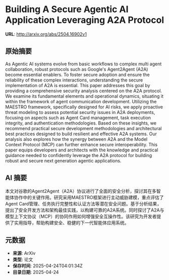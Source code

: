 # Building A Secure Agentic AI Application Leveraging A2A Protocol

**URL**: http://arxiv.org/abs/2504.16902v1

## 原始摘要

As Agentic AI systems evolve from basic workflows to complex multi agent
collaboration, robust protocols such as Google's Agent2Agent (A2A) become
essential enablers. To foster secure adoption and ensure the reliability of
these complex interactions, understanding the secure implementation of A2A is
essential. This paper addresses this goal by providing a comprehensive security
analysis centered on the A2A protocol. We examine its fundamental elements and
operational dynamics, situating it within the framework of agent communication
development. Utilizing the MAESTRO framework, specifically designed for AI
risks, we apply proactive threat modeling to assess potential security issues
in A2A deployments, focusing on aspects such as Agent Card management, task
execution integrity, and authentication methodologies.
  Based on these insights, we recommend practical secure development
methodologies and architectural best practices designed to build resilient and
effective A2A systems. Our analysis also explores how the synergy between A2A
and the Model Context Protocol (MCP) can further enhance secure
interoperability. This paper equips developers and architects with the
knowledge and practical guidance needed to confidently leverage the A2A
protocol for building robust and secure next generation agentic applications.


## AI 摘要

本文对谷歌的Agent2Agent（A2A）协议进行了全面的安全分析，探讨其在多智能体协作中的关键作用。研究采用MAESTRO框架进行主动威胁建模，重点评估了Agent Card管理、任务执行完整性和认证方法等潜在安全问题。基于分析结果，提出了安全开发方法和架构最佳实践，以构建可靠的A2A系统。同时探讨了A2A与模型上下文协议（MCP）的协同作用如何增强安全互操作性。该研究为开发者提供了实用指导，帮助构建安全、稳健的下一代智能体应用系统。

## 元数据

- **来源**: ArXiv
- **类型**: 论文
- **保存时间**: 2025-04-24T04:01:34Z
- **目录日期**: 2025-04-24
